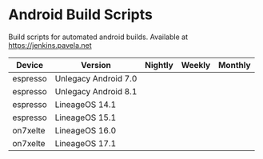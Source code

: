 # Android Build Scripts
Build scripts for automated android builds.
Available at https://jenkins.pavela.net


| Device    | Version               | Nightly | Weekly | Monthly |
| -------   | -------               | ------- | ------ | ------- |
| espresso  | Unlegacy Android 7.0  |         |        |         |
| espresso  | Unlegacy Android 8.1  |         |        |         |
| espresso  | LineageOS 14.1        |         |        |         |
| espresso  | LineageOS 15.1        |         |        |         |
| on7xelte  | LineageOS 16.0        |         |        |         |
| on7xelte  | LineageOS 17.1        |         |        |         |
